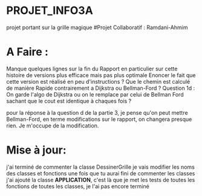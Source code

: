 # PROJET_INFO3A
projet portant sur la grille magique
#Projet Collaboratif : Ramdani-Ahmim


# A Faire : 
Manque quelques lignes sur la fin du Rapport en particulier sur cette histoire de versions plus efficace mais pas  plus optimale
Enoncer le fait que cette version est réalisé en peu d'instructions ? 
Que le chemin est calculé de manière Rapide contrairement a Dijkstra ou Bellman-Ford ?
Question 1d : On garde l'algo de Dijkstra ou on le remplace par celui de Bellman Ford sachant que le cout est identique à chaques fois ?


pour la réponse à la question d de la partie 3, je pense qu'on peut mettre Bellman-Ford, en terme modifications sur le rapport, on changera presque rien. Je m'occupe de la modification.

# Mise à jour:
j'ai terminé de commenter la classe DessinerGrille
je vais modifier les noms des classes et fonctions une fois que tu aurai fini de commenter les classes
j'ai ajouté la classe **APPLICATION**, c'est là que je met les tests de toutes les fonctions de toutes les classes, je l'ai pas encore terminé
